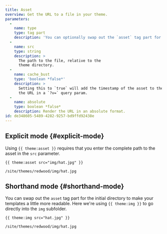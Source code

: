 ```yaml
---
title: Asset
overview: Get the URL to a file in your theme.
parameters:
  -
    name: type
    type: tag part
    description: 'You can optionally swap out the `asset` tag part for the asset type you wish. For example, `{{ theme:svg }}`'
  -
    name: src
    type: string
    description: >
      The path to the file, relative to the
      theme directory.
  -
    name: cache_bust
    type: 'boolean *false*'
    description: >
      Setting this to `true` will add the timestamp of the asset to the end of
      the URL in a `?v=` query param.
  -
    name: absolute
    type: boolean *false*
    description: Render the URL in an absolute format.
id: de348605-5489-4282-9257-bd9ffd92438e
---
```

## Explicit mode {#explicit-mode}
Using `{{ theme:asset }}` requires that you enter the complete path to the asset in the `src` parameter.

```
{{ theme:asset src="img/hat.jpg" }}
```

``` .language-output
/site/themes/redwood/img/hat.jpg
```

## Shorthand mode {#shorthand-mode}
You can swap out the `asset` tag part for the initial directory to make your templates a little more readable.
Here we're using `{{ theme:img }}` to go directly into the `img` subfolder.

```
{{ theme:img src="hat.jpg" }}
```

``` .language-output
/site/themes/redwood/img/hat.jpg
```
